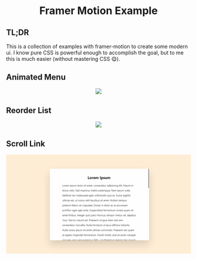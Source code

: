 <div align="center">
<h1>Framer Motion Example</h1>
</div>

## TL;DR

This is a collection of examples with framer-motion to create some modern ui.
I know pure CSS is powerful enough to accomplish the goal, but to me this is
much easier (without mastering CSS 😋).

## Animated Menu
<div align="center">
<img src="https://raw.githubusercontent.com/WesleyCh3n/framer-motion-example/main/assets/AnimatedMenu.gif" width="600">
</div>

## Reorder List
<div align="center">
<img src="https://raw.githubusercontent.com/WesleyCh3n/framer-motion-example/main/assets/ReorderList.gif" width="600">
</div>

## Scroll Link
<div align="center">
<img src="./assets/ScrollLink.gif" width="600">
</div>

